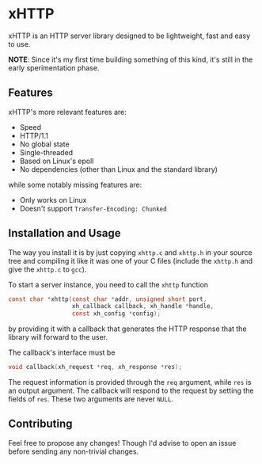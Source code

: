 # xHTTP
xHTTP is an HTTP server library designed to be lightweight, fast and easy to use. 

**NOTE**: Since it's my first time building something of this kind, it's still in the early sperimentation phase.

## Features
xHTTP's more relevant features are:
- Speed
- HTTP/1.1
- No global state
- Single-threaded
- Based on Linux's epoll
- No dependencies (other than Linux and the standard library)

while some notably missing features are:
- Only works on Linux
- Doesn't support `Transfer-Encoding: Chunked`

## Installation and Usage
The way you install it is by just copying `xhttp.c` and `xhttp.h` in your source tree and compiling it like it was one of your C files (include the `xhttp.h` and give the `xhttp.c` to `gcc`).

To start a server instance, you need to call the `xhttp` function
```c
const char *xhttp(const char *addr, unsigned short port, 
                  xh_callback callback, xh_handle *handle, 
                  const xh_config *config);
```
by providing it with a callback that generates the HTTP response that the library will forward to the user.

The callback's interface must be
```c
void callback(xh_request *req, xh_response *res);
```
The request information is provided through the `req` argument, while `res` is an output argument. The callback will respond to the request by setting the fields of `res`. These two arguments are never `NULL`.

## Contributing
Feel free to propose any changes! Though I'd advise to open an issue before sending any non-trivial changes.